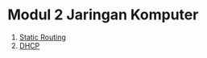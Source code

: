 # Modul 2 Jaringan Komputer

1. [Static Routing](Static%20Routing/README.md)
2. [DHCP](DHCP/README.md)
